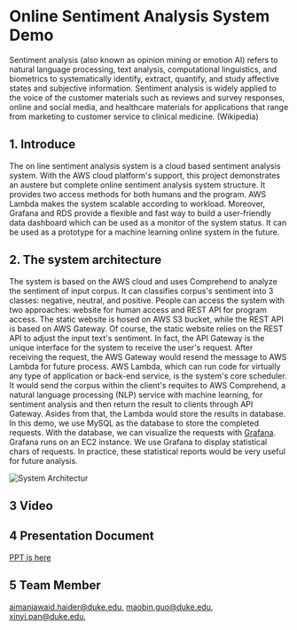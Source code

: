 # Online Sentiment Analysis System Demo

Sentiment analysis (also known as opinion mining or emotion AI) refers to natural language processing, text analysis, computational linguistics, and biometrics to systematically identify, extract, quantify, and study affective states and subjective information. Sentiment analysis is widely applied to the voice of the customer materials such as reviews and survey responses, online and social media, and healthcare materials for applications that range from marketing to customer service to clinical medicine. (Wikipedia)

## 1. Introduce

The on line sentiment analysis system is a cloud based sentiment analysis system. With the AWS cloud platform's support, this project demonstrates an austere but complete online sentiment analysis system structure. It provides two access methods for both humans and the program. AWS Lambda makes the system scalable according to workload.  Moreover, Grafana and RDS provide a flexible and fast way to build a user-friendly data dashboard which can be used as a monitor of the system status. It can be used as a prototype for a machine learning online system in the future. 


## 2. The system architecture 

The system is based on the AWS cloud and uses Comprehend to analyze the sentiment of input corpus. It can classifies corpus's sentiment into 3 classes: negative, neutral, and positive. People can access the system with two approaches: website for human access and REST API for program access. The static website is hosed on AWS S3 bucket, while the REST API is based on AWS Gateway. Of course, the static website relies on the REST API to adjust the input text's sentiment. In fact, the API Gateway is the unique interface for the system to receive the user's request. After receiving the request, the AWS Gateway would resend the message to AWS Lambda for future process. AWS Lambda, which can run code for virtually any type of application or back-end service, is the system's core scheduler. It would send the corpus within the client's requites to AWS Comprehend, a natural language processing (NLP) service with machine learning, for sentiment analysis and then return the result to clients through API Gateway.  Asides from that, the Lambda would store the results in database. In this demo, we use MySQL as the database to store the completed requests. With the database, we can visualize the requests with [Grafana](https://grafana.com/grafana/). Grafana runs on an EC2 instance. We use Grafana to display statistical chars of requests. In practice, these statistical reports would be very useful for future analysis.

![System Architectur](https://github.com/gamecicn/OSAS_Demo/blob/main/image/architecture.png)


## 3 Video


## 4 Presentation Document

[PPT is here](https://github.com/gamecicn/OSAS_Demo/blob/main/doc/Sentiment%20Analyzer.pptx)


## 5 Team Member 

aimanjawaid.haider@duke.edu, maobin.guo@duke.edu,  xinyi.pan@duke.edu, 


